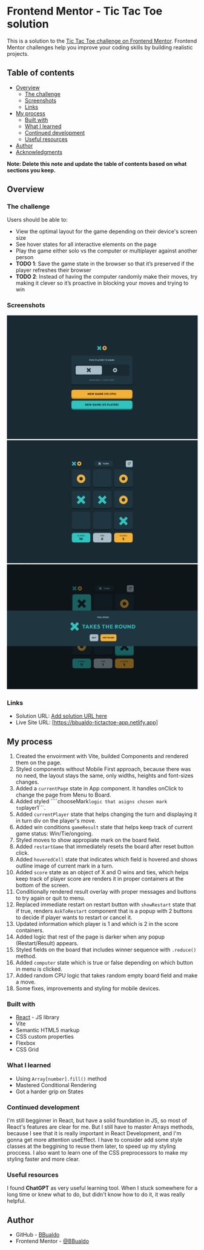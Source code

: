 # Frontend Mentor - Tic Tac Toe solution

This is a solution to the [Tic Tac Toe challenge on Frontend Mentor](https://www.frontendmentor.io/challenges/tic-tac-toe-game-Re7ZF_E2v). Frontend Mentor challenges help you improve your coding skills by building realistic projects. 

## Table of contents

- [Overview](#overview)
  - [The challenge](#the-challenge)
  - [Screenshots](#screenshots)
  - [Links](#links)
- [My process](#my-process)
  - [Built with](#built-with)
  - [What I learned](#what-i-learned)
  - [Continued development](#continued-development)
  - [Useful resources](#useful-resources)
- [Author](#author)
- [Acknowledgments](#acknowledgments)

**Note: Delete this note and update the table of contents based on what sections you keep.**

## Overview

### The challenge

Users should be able to:

- View the optimal layout for the game depending on their device's screen size
- See hover states for all interactive elements on the page
- Play the game either solo vs the computer or multiplayer against another person
- **TODO 1**: Save the game state in the browser so that it’s preserved if the player refreshes their browser
- **TODO 2**: Instead of having the computer randomly make their moves, try making it clever so it’s proactive in blocking your moves and trying to win

### Screenshots

![](/main-menu-ss.png)
![](/board-ss.png)
![](/result-ss.png)

### Links

- Solution URL: [Add solution URL here](https://your-solution-url.com)
- Live Site URL: [https://bbualdo-tictactoe-app.netlify.app]

## My process

1. Created the envoirment with Vite, builded Components and rendered them on the page.
2. Styled components without Mobile First approach, because there was no need, the layout stays the same, only widths, heights and font-sizes changes.
3. Added a ```currentPage``` state in App component. It handles onClick to change the page from Menu to Board.
4. Added styled ````chooseMark``` logic that asigns chosen mark to ```player1```.
5. Added ```currentPlayer``` state that helps changing the turn and displaying it in turn div on the player's move.
6. Added win conditions ```gameResult``` state that helps keep track of current game status: Win/Tie/ongoing.
7. Styled moves to show appropiate mark on the board field.
8. Added ```restartGame``` that immediately resets the board after reset button click.
9. Added ```hoveredCell``` state that indicates which field is hovered and shows outline image of current mark in a turn.
10. Added ```score``` state as an object of X and O wins and ties, which helps keep track of player score are renders it in proper containers at the bottom of the screen.
11. Conditionally rendered result overlay with proper messages and buttons to try again or quit to menu.
12. Replaced immediate restart on restart button with ```showRestart``` state that if true, renders ```AskToRestart``` component that is a popup with 2 buttons to decide if player wants to restart or cancel it.
13. Updated information which player is 1 and which is 2 in the score containers.
14. Added logic that rest of the page is darker when any popup (Restart/Result) appears.
15. Styled fields on the board that includes winner sequence with ```.reduce()``` method.
16. Added ```computer``` state which is true or false depending on which button in menu is clicked.
17. Added random CPU logic that takes random empty board field and make a move.
18. Some fixes, improvements and styling for mobile devices.

### Built with
- [React](https://reactjs.org/) - JS library
- Vite
- Semantic HTML5 markup
- CSS custom properties
- Flexbox
- CSS Grid

### What I learned

- Using ```Array[number].fill()``` method
- Mastered Conditional Rendering
- Got a harder grip on States

### Continued development

I'm still begginner in React, but have a solid foundation in JS, so most of React's features are clear for me. But I still have to master Arrays methods, because I see that it is really important in React Development, and I'm gonna get more attention useEffect. 
I have to consider add some style classes at the beggining to reuse them later, to speed up my styling proccess.
I also want to learn one of the CSS preprocessors to make my styling faster and more clear.

### Useful resources

I found **ChatGPT** as very useful learning tool. When I stuck somewhere for a long time or knew what to do, but didn't know how to do it, it was really helpful.

## Author

- GitHub - [BBualdo](https://github.com/BBualdo/)
- Frontend Mentor - [@BBualdo](https://www.frontendmentor.io/profile/BBualdo)